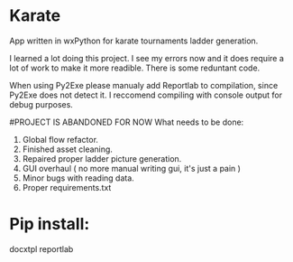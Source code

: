 # Karate
App written in wxPython for karate tournaments ladder generation.

I learned a lot doing this project. I see my errors now and it does require a lot of work to make it more readible. There is some reduntant code.

When using Py2Exe please manualy add Reportlab to compilation, since Py2Exe does not detect it. 
I reccomend compiling with console output for debug purposes.

#PROJECT IS ABANDONED FOR NOW
What needs to be done:
1. Global flow refactor.
2. Finished asset cleaning.
3. Repaired proper ladder picture generation.
4. GUI overhaul ( no more manual writing gui, it's just a pain )
5. Minor bugs with reading data. 
6. Proper requirements.txt 

# Pip install:
docxtpl
reportlab
